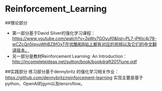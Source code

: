# Reinforcement_Learning

##理论部分
- 第一部分基于David Silver的强化学习课程：https://www.youtube.com/watch?v=2pWv7GOvuf0&list=PL7-jPKtc4r78-wCZcQn5IqyuWhBZ8fOxT在优酷和B站上都有对应的视频以及它们的中文翻译版本。
- 另一部分是教材Reinforcement Learning: An Introduction：http://incompleteideas.net/sutton/book/bookdraft2017june.pdf

##实践部分
练习部分基于dennybritz 的强化学习相关作业：https://github.com/dennybritz/reinforcement-learning 实现主要是基于python、OpenAI的gym以及tensroflow。
